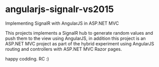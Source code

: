 # angularjs-signalr-vs2015
Implementing SignalR with AngularJS in ASP.NET MVC

This projects implements a SignalR hub to generate random values and push them to the view using AngularJS, in addition this project is an ASP.NET MVC project as part of the hybrid experiment using AngularJS routing and controllers with ASP.NET MVC Razor pages.

happy codding.
RC :)

